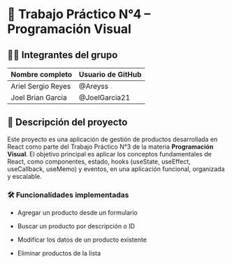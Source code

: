 # 📘 Trabajo Práctico N°4 – Programación Visual

## 👨‍💻 Integrantes del grupo

| Nombre completo       | Usuario de GitHub        |
|-----------------------|--------------------------|
| Ariel Sergio Reyes    | @Areyss                  |
| Joel Brian Garcia     | @JoelGarcia21            |

## 🧠 Descripción del proyecto

Este proyecto es una aplicación de gestión de productos desarrollada en React como parte del Trabajo Práctico N°3 de la materia **Programación Visual**.
El objetivo principal es aplicar los conceptos fundamentales de React, como componentes, estado, hooks (useState, useEffect, useCallback, useMemo) y eventos, en una aplicación funcional, organizada y escalable.

### 🛠 Funcionalidades implementadas

- Agregar un producto desde un formulario

- Buscar un producto por descripción o ID

- Modificar los datos de un producto existente

- Eliminar productos de la lista

